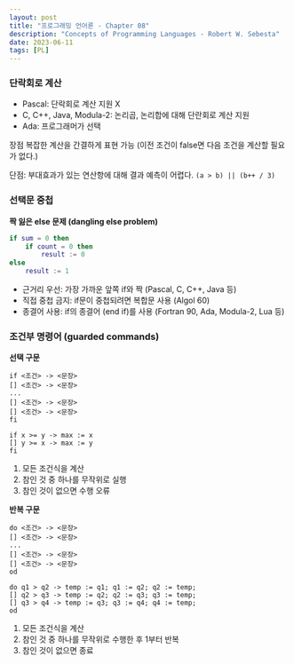 ```yaml
---
layout: post
title: "프로그래밍 언어론 - Chapter 08"
description: "Concepts of Programming Languages - Robert W. Sebesta"
date: 2023-06-11
tags: [PL]
---
```


### 단락회로 계산

* Pascal: 단락회로 계산 지원 X
* C, C++, Java, Modula-2: 논리곱, 논리합에 대해 단란회로 계산 지원
* Ada: 프로그래머가 선택

장점 복잡한 계산을 간결하게 표현 가능 (이전 조건이 false면 다음 조건을 계산할 필요가 없다.)

단점: 부대효과가 있는 연산항에 대해 결과 예측이 어렵다. `(a > b) || (b++ / 3)`

### 선택문 중첩

**짝 잃은 else 문제 (dangling else problem)**

```lua
if sum = 0 then
    if count = 0 then
        result := 0
else
    result := 1
```

* 근거리 우선: 가장 가까운 앞쪽 if와 짝 (Pascal, C, C++, Java 등)
* 직접 중첩 금지: if문이 중첩되려면 복합문 사용 (Algol 60)
* 종결어 사용: if의 종결어 (end if)를 사용 (Fortran 90, Ada, Modula-2, Lua 등)

### 조건부 명령어 (guarded commands)

**선택 구문**

```
if <조건> -> <문장>
[] <조건> -> <문장>
...
[] <조건> -> <문장>
[] <조건> -> <문장>
fi
```

```
if x >= y -> max := x
[] y >= x -> max := y
fi
```

1. 모든 조건식을 계산
2. 참인 것 중 하나를 무작위로 실행
3. 참인 것이 없으면 수행 오류

**반복 구문**

```
do <조건> -> <문장>
[] <조건> -> <문장>
...
[] <조건> -> <문장>
[] <조건> -> <문장>
od
```

```
do q1 > q2 -> temp := q1; q1 := q2; q2 := temp;
[] q2 > q3 -> temp := q2; q2 := q3; q3 := temp;
[] q3 > q4 -> temp := q3; q3 := q4; q4 := temp;
od
```

1. 모든 조건식을 계산
2. 참인 것 중 하나를 무작위로 수행한 후 1부터 반복
3. 참인 것이 없으면 종료